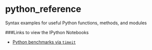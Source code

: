 python_reference
================

Syntax examples for useful Python functions, methods, and modules


###Links to view the IPython Notebooks

- [Python benchmarks via `timeit`](http://nbviewer.ipython.org/github/rasbt/python_reference/blob/master/timeit_test.ipynb?create=1)

